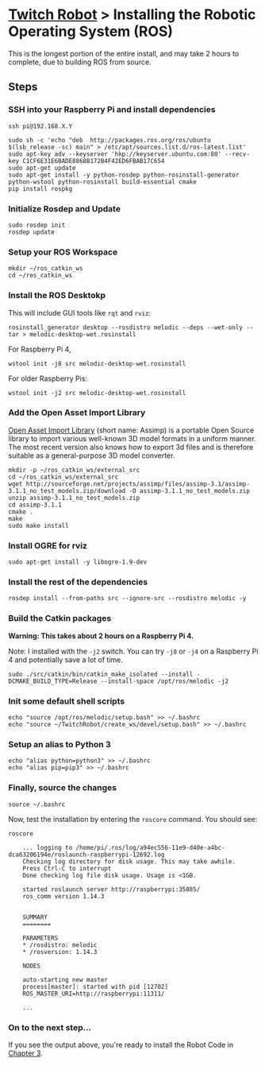 # [Twitch Robot](./README.md) > Installing the Robotic Operating System (ROS)

This is the longest portion of the entire install, and may take 2 hours to complete, due to building ROS from source.

## Steps

### SSH into your Raspberry Pi and install dependencies

```
ssh pi@192.168.X.Y
```

```
sudo sh -c 'echo "deb  http://packages.ros.org/ros/ubuntu  $(lsb_release -sc) main" > /etc/apt/sources.list.d/ros-latest.list'
sudo apt-key adv --keyserver 'hkp://keyserver.ubuntu.com:80' --recv-key C1CF6E31E6BADE8868B172B4F42ED6FBAB17C654
sudo apt-get update
sudo apt-get install -y python-rosdep python-rosinstall-generator python-wstool python-rosinstall build-essential cmake
pip install rospkg
```

### Initialize Rosdep and Update

```
sudo rosdep init
rosdep update
```

### Setup your ROS Workspace

```
mkdir ~/ros_catkin_ws
cd ~/ros_catkin_ws
```

### Install the ROS Desktokp 

This will include GUI tools like `rqt` and `rviz`:

```
rosinstall_generator desktop --rosdistro melodic --deps --wet-only --tar > melodic-desktop-wet.rosinstall 
```

For Raspberry Pi 4,

```
wstool init -j8 src melodic-desktop-wet.rosinstall
```

For older Raspberry Pis:

```
wstool init -j2 src melodic-desktop-wet.rosinstall
```

### Add the Open Asset Import Library 

[Open Asset Import Library](http://www.assimp.org/) (short name: Assimp) is a portable Open Source library to import various well-known 3D model formats in a uniform manner. The most recent version also knows how to export 3d files and is therefore suitable as a general-purpose 3D model converter.

```
mkdir -p ~/ros_catkin_ws/external_src 
cd ~/ros_catkin_ws/external_src
wget http://sourceforge.net/projects/assimp/files/assimp-3.1/assimp-3.1.1_no_test_models.zip/download -O assimp-3.1.1_no_test_models.zip
unzip assimp-3.1.1_no_test_models.zip
cd assimp-3.1.1
cmake .
make
sudo make install
```

### Install OGRE for rviz

```
sudo apt-get install -y libogre-1.9-dev
```

### Install the rest of the dependencies

```
rosdep install --from-paths src --ignore-src --rosdistro melodic -y
```

### Build the Catkin packages

**Warning: This takes about 2 hours on a Raspberry Pi 4.**

Note: I installed with the `-j2` switch. You can try `-j8` or `-j4` on a Raspberry Pi 4 and potentially save a lot of time.

```
sudo ./src/catkin/bin/catkin_make_isolated --install -DCMAKE_BUILD_TYPE=Release --install-space /opt/ros/melodic -j2
```

### Init some default shell scripts

```
echo "source /opt/ros/melodic/setup.bash" >> ~/.bashrc
echo "source ~/TwitchRobot/create_ws/devel/setup.bash" >> ~/.bashrc
```

### Setup an alias to Python 3

```
echo "alias python=python3" >> ~/.bashrc
echo "alias pip=pip3" >> ~/.bashrc
```

### Finally, source the changes

```
source ~/.bashrc
```

Now, test the installation by entering the `roscore` command. You should see:

```
roscore

    ... logging to /home/pi/.ros/log/a94ec556-11e9-d40e-a4bc-dca63206194e/roslaunch-raspberrypi-12692.log
    Checking log directory for disk usage. This may take awhile.
    Press Ctrl-C to interrupt
    Done checking log file disk usage. Usage is <1GB.

    started roslaunch server http://raspberrypi:35885/
    ros_comm version 1.14.3


    SUMMARY
    ========

    PARAMETERS
    * /rosdistro: melodic
    * /rosversion: 1.14.3

    NODES

    auto-starting new master
    process[master]: started with pid [12702]
    ROS_MASTER_URI=http://raspberrypi:11311/

    ...
```

### On to the next step...

If you see the output above, you're ready to install the Robot Code in [Chapter 3](./Chapter3-RobotCode.md).
